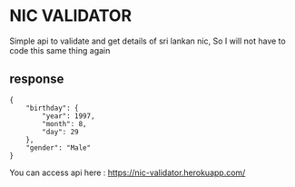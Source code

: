 # NIC VALIDATOR

Simple api to validate and get details of sri lankan nic,
So I will not have to code this same thing again

## response

```
{
    "birthday": {
        "year": 1997,
        "month": 8,
        "day": 29
    },
    "gender": "Male"
}
```

You can access api here : https://nic-validator.herokuapp.com/
